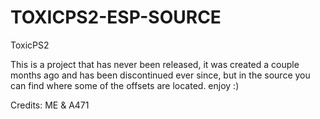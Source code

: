 # TOXICPS2-ESP-SOURCE
ToxicPS2

This is a project that has never been released, it was created a couple months ago and has been discontinued ever
since, but in the source you can find where some of the offsets are located. enjoy :)

Credits: ME & A471
